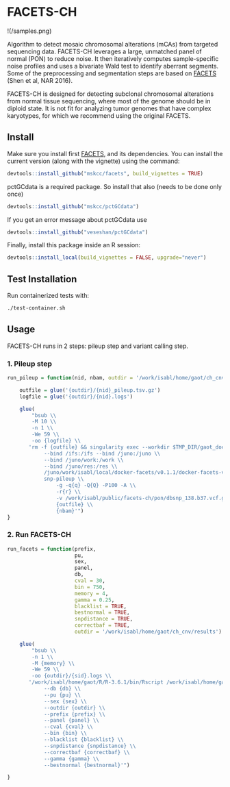 # FACETS-CH

!(/samples.png)

Algorithm to detect mosaic chromosomal alterations (mCAs) from targeted sequencing data. FACETS-CH leverages a large, unmatched panel of normal (PON) to reduce noise. It then iteratively computes sample-specific noise profiles and uses a bivariate Wald test to identify aberrant segments. Some of the preprocessing and segmentation steps are based on [FACETS] (Shen et al, NAR 2016). 

FACETS-CH is designed for detecting subclonal chromosomal alterations from normal tissue sequencing, where most of the genome should be in diploid state. It is not fit for analyzing tumor genomes that have complex karyotypes, for which we recommend using the original FACETS.

## Install

Make sure you install first [FACETS], and its dependencies. You can install the current version (along with the vignette) using the command:

```R
devtools::install_github("mskcc/facets", build_vignettes = TRUE)
```

pctGCdata is a required package. So install that also (needs to be done only once)

```R
devtools::install_github("mskcc/pctGCdata")
```

If you get an error message about pctGCdata use

```R
devtools::install_github("veseshan/pctGCdata")
```

Finally, install this package inside an R session:

```R
devtools::install_local(build_vignettes = FALSE, upgrade="never")
```

## Test Installation

Run containerized tests with:

```bash
./test-container.sh
```

## Usage

FACETS-CH runs in 2 steps: pileup step and variant calling step.

### 1. Pileup step

```R
run_pileup = function(nid, nbam, outdir = '/work/isabl/home/gaot/ch_cnv_pileup', q = 15, Q = 20, r = 20) {

    outfile = glue('{outdir}/{nid}_pileup.tsv.gz')
    logfile = glue('{outdir}/{nid}.logs')

    glue(
        "bsub \\
        -M 10 \\
        -n 1 \\
        -We 59 \\
        -oo {logfile} \\
       'rm -f {outfile} && singularity exec --workdir $TMP_DIR/gaot_docker-facets_v0.1.1_`uuidgen` \\
            --bind /ifs:/ifs --bind /juno:/juno \\
            --bind /juno/work:/work \\
            --bind /juno/res:/res \\
            /juno/work/isabl/local/docker-facets/v0.1.1/docker-facets-v0.1.1.simg \\
            snp-pileup \\
                -g -q{q} -Q{Q} -P100 -A \\
                -r{r} \\
                -v /work/isabl/public/facets-ch/pon/dbsnp_138.b37.vcf.gz \\
                {outfile} \\
                {nbam}'")
}
```

### 2. Run FACETS-CH

```R
run_facets = function(prefix,
                      pu,
                      sex,
                      panel,
                      db,
                      cval = 30,
                      bin = 750,
                      memory = 4,
                      gamma = 0.25,
                      blacklist = TRUE,
                      bestnormal = TRUE,
                      snpdistance = TRUE,
                      correctbaf = TRUE,
                      outdir = '/work/isabl/home/gaot/ch_cnv/results') {

    glue(
        "bsub \\
        -n 1 \\
        -M {memory} \\
        -We 59 \\
        -oo {outdir}/{sid}.logs \\
       '/work/isabl/home/gaot/R/R-3.6.1/bin/Rscript /work/isabl/home/gaot/facets-ch/facets-ch.R \\
            --db {db} \\
            --pu {pu} \\
            --sex {sex} \\
            --outdir {outdir} \\
            --prefix {prefix} \\
            --panel {panel} \\
            --cval {cval} \\
            --bin {bin} \\
            --blacklist {blacklist} \\
            --snpdistance {snpdistance} \\
            --correctbaf {correctbaf} \\
            --gamma {gamma} \\
            --bestnormal {bestnormal}'")

}
```

<!-- References -->

[FACETS]: https://github.com/mskcc/facets

